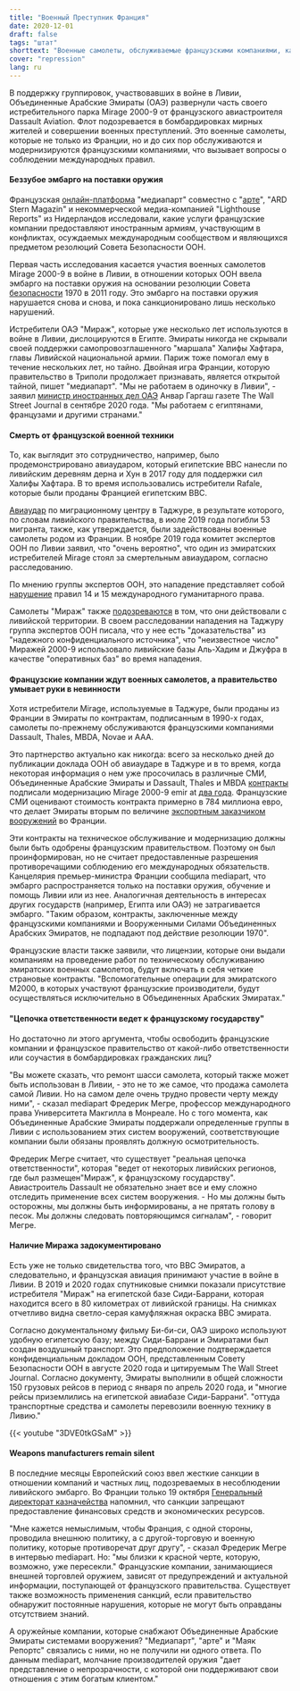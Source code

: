 ```yaml
---
title: "Военный Преступник Франция"
date: 2020-12-01
draft: false
tags: "штат"
shorttext: "Военные самолеты, обслуживаемые французскими компаниями, как утверждается, были причастны к военным преступлениям в Ливии."
cover: "repression"
lang: ru
---
```


В поддержку группировок, участвовавших в войне в Ливии, Объединенные Арабские Эмираты (ОАЭ) развернули часть своего истребительного парка Mirage 2000-9 от французского авиастроителя Dassault Aviation. Флот подозревается в бомбардировках мирных жителей и совершении военных преступлений. Это военные самолеты, которые не только из Франции, но и до сих пор обслуживаются и модернизируются французскими компаниями, что вызывает вопросы о соблюдении международных правил.

#### Беззубое эмбарго на поставки оружия

Французская [онлайн-платформа](https://www.mediapart.fr/journal/international/161120/en-libye-des-mirage-entretenus-par-des-societes-francaises-au-coeur-de-soupcons-de-crimes-de-guerre?page_article=1 "En Libye, des Mirage entretenus par des sociétés françaises au cœur de soupçons de crimes de guerre") "медиапарт" совместно с "[арте](https://www.arte.tv/sites/story/reportage/euarms/ "LES BONNES AFFAIRES DE L'INDUSTRIE FRANÇAISE")", "ARD Stern Magazin" и некоммерческой медиа-компанией "Lighthouse Reports" из Нидерландов исследовали, какие услуги французские компании предоставляют иностранным армиям, участвующим в конфликтах, осуждаемых международным сообществом и являющихся предметом резолюций Совета Безопасности ООН.

Первая часть исследования касается участия военных самолетов Mirage 2000-9 в войне в Ливии, в отношении которых ООН ввела эмбарго на поставки оружия на основании резолюции Совета [безопасности](/static/downloads/S_RES_1970_R.pdf "Resolution 1970 2011") 1970 в 2011 году. Это эмбарго на поставки оружия нарушается снова и снова, и пока санкционировано лишь несколько нарушений.

Истребители ОАЭ "Мираж", которые уже несколько лет используются в войне в Ливии, дислоцируются в Египте. Эмираты никогда не скрывали своей поддержки самопровозглашенного "маршала" Халифы Хафтара, главы Ливийской национальной армии. Париж тоже помогал ему в течение нескольких лет, но тайно. Двойная игра Франции, которую правительство в Триполи продолжает признавать, является открытой тайной, пишет "медиапарт". "Мы не работаем в одиночку в Ливии", - заявил [министр иностранных дел ОАЭ](https://www.mediapart.fr/journal/international/270419/libye-comment-paris-contribue-la-montee-en-puissance-d-haftar?onglet=full "Libye: comment Paris a contribué à la montée en puissance d’Haftar") Анвар Гаргаш газете The Wall Street Journal в сентябре 2020 года. "Мы работаем с египтянами, французами и другими странами."

#### Смерть от французской военной техники

То, как выглядит это сотрудничество, например, было продемонстрировано авиаударом, который египетские ВВС нанесли по ливийским деревням дерна и Хун в 2017 году для поддержки сил Халифы Хафтара. В то время использовались истребители Rafale, которые были проданы Францией египетским ВВС.

[Авиаудар](https://www.wsj.com/articles/u-a-e-boosted-arms-transfers-tolibyato-salvage-warlords-campaign-u-n-panel-finds-11601412059 "U.A.E. Boosted Arms Transfers to Libya to Salvage Warlord’s Campaign, U.N. Panel Finds") по миграционному центру в Таджуре, в результате которого, по словам ливийского правительства, в июле 2019 года погибли 53 мигранта, также, как утверждается, были задействованы военные самолеты родом из Франции. В ноябре 2019 года комитет экспертов ООН по Ливии заявил, что "очень вероятно", что один из эмиратских истребителей Mirage стоял за смертельным авиаударом, согласно расследованию.

По мнению группы экспертов ООН, это нападение представляет собой [нарушение](https://www.nzz.ch/international/bei-einem-luftangriff-in-libyen-kommen-40-migranten-um-ld.1493354?reduced=true "Wächter in Libyen sollen nach Luftangriff auf Migranten geschossen haben − die Regierung erwägt die Schliessung der Lager") правил 14 и 15 международного гуманитарного права.

Самолеты "Мираж" также [подозреваются](/static/downloads/customary-law-rules-fre.pdf "Annexe : liste des règles coutumières du droit international humanitaire") в том, что они действовали с ливийской территории. В своем расследовании нападения на Таджуру группа экспертов ООН писала, что у нее есть "доказательства" из "надежного конфиденциального источника", что "неизвестное число" Миражей 2000-9 использовало ливийские базы Аль-Хадим и Джуфра в качестве "оперативных баз" во время нападения.

#### Французские компании ждут военных самолетов, а правительство умывает руки в невинности

Хотя истребители Mirage, используемые в Таджуре, были проданы из Франции в Эмираты по контрактам, подписанным в 1990-х годах, самолеты по-прежнему обслуживаются французскими компаниями Dassault, Thales, MBDA, Novae и AAA.

Это партнерство актуально как никогда: всего за несколько дней до публикации доклада ООН об авиаударе в Таджуре и в то время, когда некоторая информация о нем уже просочилась в различные СМИ, Объединенные Арабские Эмираты и Dassault, Thales и MBDA [контракты](https://wam.ae/ar/details/1395302804181 "7مليارات و 622 مليونا 312 ألف درهم صفقات القوات المسلحة في اليوم الأول لمعرض دبي الدولي للطيران") подписали модернизацию Mirage 2000-9 emir at [два года](https://www.dassault-aviation.com/fr/groupe/presse/press-kits/dassault-aviation-se-felicite-de-modernisation-mirage-2000-9/ "Dassault Aviation se félicite de la modernisation des Mirage 2000-9"). Французские СМИ оценивают стоимость контракта примерно в 784 миллиона евро, что делает Эмираты вторым по величине [экспортным заказчиком вооружений](https://www.lopinion.fr/blog/secret-defense/ventes-d-armes-francaises-sont-stables-se-reorientent-vers-l-europe-218078 "Les ventes d’armes françaises sont stables, mais se réorientent vers l’Europe") во Франции.

Эти контракты на техническое обслуживание и модернизацию должны были быть одобрены французским правительством. Поэтому он был проинформирован, но не считает предоставленные разрешения противоречащими соблюдению его международных обязательств. Канцелярия премьер-министра Франции сообщила mediapart, что эмбарго распространяется только на поставки оружия, обучение и помощь Ливии или из нее. Аналогичная деятельность в интересах других государств (например, Египта или ОАЭ) не затрагивается эмбарго. "Таким образом, контракты, заключенные между французскими компаниями и Вооруженными Силами Объединенных Арабских Эмиратов, не подпадают под действие резолюции 1970".

Французские власти также заявили, что лицензии, которые они выдали компаниям на проведение работ по техническому обслуживанию эмиратских военных самолетов, будут включать в себя четкие страновые контракты. "Вспомогательные операции для эмиратского М2000, в которых участвуют французские производители, будут осуществляться исключительно в Объединенных Арабских Эмиратах."

#### "Цепочка ответственности ведет к французскому государству"

Но достаточно ли этого аргумента, чтобы освободить французские компании и французское правительство от какой-либо ответственности или соучастия в бомбардировках гражданских лиц?

"Вы можете сказать, что ремонт шасси самолета, который также может быть использован в Ливии, - это не то же самое, что продажа самолета самой Ливии. Но на самом деле очень трудно провести черту между ними", - сказал mediapart Фредерик Мегре, профессор международного права Университета Макгилла в Монреале. Но с того момента, как Объединенные Арабские Эмираты поддержали определенные группы в Ливии с использованием этих систем вооружений, соответствующие компании были обязаны проявлять должную осмотрительность.

Фредерик Мегре считает, что существует "реальная цепочка ответственности", которая "ведет от некоторых ливийских регионов, где был размещен"Мираж", к французскому государству". Авиастроитель Dassault не обязательно знает все и ему сложно отследить применение всех систем вооружения. - Но мы должны быть осторожны, мы должны быть информированы, а не прятать голову в песок. Мы должны следовать повторяющимся сигналам", - говорит Мегре.

#### Наличие Миража задокументировано

Есть уже не только свидетельства того, что ВВС Эмиратов, а следовательно, и французская авиация принимают участие в войне в Ливии. В 2019 и 2020 годах спутниковые снимки показали присутствие истребителя "Мираж" на египетской базе Сиди-Баррани, которая находится всего в 80 километрах от ливийской границы. На снимках отчетливо видна светло-серая камуфляжная окраска ВВС эмирата.

Согласно документальному фильму Би-би-си, ОАЭ широко используют удобную египетскую базу; между Сиди-Баррани и Эмиратами был создан воздушный транспорт. Это предположение подтверждается конфиденциальным докладом ООН, представленным Совету Безопасности ООН в августе 2020 года и цитируемым The Wall Street Journal. Согласно документу, Эмираты выполнили в общей сложности 150 грузовых рейсов в период с января по апрель 2020 года, и "многие рейсы приземлились на египетской авиабазе Сиди-Баррани". "оттуда транспортные средства и самолеты перевозили военную технику в Ливию."

{{< youtube "3DVE0tkGSaM" >}}

#### Weapons manufacturers remain silent

В последние месяцы Европейский союз ввел жесткие санкции в отношении компаний и частных лиц, подозреваемых в несоблюдении ливийского эмбарго. Во Франции только 19 октября [Генеральный директорат казначейства](https://www.tresor.economie.gouv.fr/services-aux-entreprises/sanctions-economiques/libye "Libye") напомнил, что санкции запрещают предоставление финансовых средств и экономических ресурсов.

"Мне кажется немыслимым, чтобы Франция, с одной стороны, проводила внешнюю политику, а с другой-торговую и военную политику, которые противоречат друг другу", - сказал Фредерик Мегре в интервью mediapart. Но: "мы близки к красной черте, которую, возможно, уже пересекли." Французские компании, занимающиеся внешней торговлей оружием, зависят от предупреждений и актуальной информации, поступающей от французского правительства. Существует также возможность применения санкций, если правительство обнаружит постоянные нарушения, которые не могут быть оправданы отсутствием знаний.

А оружейные компании, которые снабжают Объединенные Арабские Эмираты системами вооружения? "Медиапарт", "арте" и "Маяк Репортс" связались с ними, но не получили ни одного ответа. По данным mediapart, молчание производителей оружия "дает представление о непрозрачности, с которой они поддерживают свои отношения с этим богатым клиентом."
